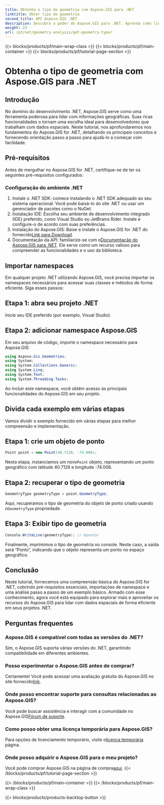 ```yaml
---
title: Obtenha o tipo de geometria com Aspose.GIS para .NET
linktitle: Obter tipo de geometria
second_title: API Aspose.GIS .NET
description: Descubra o poder do Aspose.GIS para .NET. Aprenda como lidar com dados espaciais de forma eficiente em seus projetos .NET com este tutorial abrangente.
weight: 23
url: /pt/net/geometry-analysis/get-geometry-type/
---
```


{{< blocks/products/pf/main-wrap-class >}}
{{< blocks/products/pf/main-container >}}
{{< blocks/products/pf/tutorial-page-section >}}

# Obtenha o tipo de geometria com Aspose.GIS para .NET

## Introdução
No domínio do desenvolvimento .NET, Aspose.GIS serve como uma ferramenta poderosa para lidar com informações geográficas. Suas ricas funcionalidades o tornam uma escolha ideal para desenvolvedores que trabalham com dados espaciais. Neste tutorial, nos aprofundaremos nos fundamentos do Aspose.GIS for .NET, detalhando os principais conceitos e fornecendo orientação passo a passo para ajudá-lo a começar com facilidade.
## Pré-requisitos
Antes de mergulhar no Aspose.GIS for .NET, certifique-se de ter os seguintes pré-requisitos configurados:
### Configuração do ambiente .NET
1. Instale o .NET SDK: comece instalando o .NET SDK adequado ao seu sistema operacional. Você pode baixá-lo do site .NET ou usar um gerenciador de pacotes como o NuGet.
2. Instalação IDE: Escolha seu ambiente de desenvolvimento integrado (IDE) preferido, como Visual Studio ou JetBrains Rider. Instale e configure-o de acordo com suas preferências.
3.  Instalação do Aspose.GIS: Baixe e instale o Aspose.GIS for .NET do fornecido[Link para Download](https://releases.aspose.com/gis/net/).
4.  Documentação da API: familiarize-se com o[Documentação do Aspose.GIS para .NET](https://reference.aspose.com/gis/net/). Ele serve como um recurso valioso para compreender as funcionalidades e o uso da biblioteca.

## Importar namespaces
Em qualquer projeto .NET utilizando Aspose.GIS, você precisa importar os namespaces necessários para acessar suas classes e métodos de forma eficiente. Siga esses passos:
## Etapa 1: abra seu projeto .NET
Inicie seu IDE preferido (por exemplo, Visual Studio).
## Etapa 2: adicionar namespace Aspose.GIS
Em seu arquivo de código, importe o namespace necessário para Aspose.GIS:
```csharp
using Aspose.Gis.Geometries;
using System;
using System.Collections.Generic;
using System.Linq;
using System.Text;
using System.Threading.Tasks;
```
Ao incluir este namespace, você obtém acesso às principais funcionalidades do Aspose.GIS em seu projeto.
## Divida cada exemplo em várias etapas
Vamos dividir o exemplo fornecido em várias etapas para melhor compreensão e implementação.
## Etapa 1: crie um objeto de ponto
```csharp
Point point = new Point(40.7128, -74.006);
```
 Nesta etapa, instanciamos um novo`Point` objeto, representando um ponto geográfico com latitude 40.7128 e longitude -74.006.
## Etapa 2: recuperar o tipo de geometria
```csharp
GeometryType geometryType = point.GeometryType;
```
 Aqui, recuperamos o tipo de geometria do objeto de ponto criado usando o`GeometryType` propriedade.
## Etapa 3: Exibir tipo de geometria
```csharp
Console.WriteLine(geometryType); // Apontar
```
Finalmente, imprimimos o tipo de geometria no console. Neste caso, a saída será “Ponto”, indicando que o objeto representa um ponto no espaço geográfico.

## Conclusão
Neste tutorial, fornecemos uma compreensão básica do Aspose.GIS for .NET, cobrindo pré-requisitos essenciais, importações de namespace e uma análise passo a passo de um exemplo básico. Armado com esse conhecimento, agora você está equipado para explorar mais e aproveitar os recursos do Aspose.GIS para lidar com dados espaciais de forma eficiente em seus projetos .NET.
## Perguntas frequentes
### Aspose.GIS é compatível com todas as versões do .NET?
Sim, o Aspose.GIS suporta várias versões do .NET, garantindo compatibilidade em diferentes ambientes.
### Posso experimentar o Aspose.GIS antes de comprar?
 Certamente! Você pode acessar uma avaliação gratuita do Aspose.GIS no site fornecido[link](https://releases.aspose.com/).
### Onde posso encontrar suporte para consultas relacionadas ao Aspose.GIS?
 Você pode buscar assistência e interagir com a comunidade no Aspose.GIS[Fórum de suporte](https://forum.aspose.com/c/gis/33).
### Como posso obter uma licença temporária para Aspose.GIS?
 Para opções de licenciamento temporário, visite o[licença temporária](https://purchase.aspose.com/temporary-license/) página.
### Onde posso adquirir o Aspose.GIS para o meu projeto?
 Você pode comprar Aspose.GIS na página de compra[aqui](https://purchase.aspose.com/buy).
{{< /blocks/products/pf/tutorial-page-section >}}

{{< /blocks/products/pf/main-container >}}
{{< /blocks/products/pf/main-wrap-class >}}

{{< blocks/products/products-backtop-button >}}
